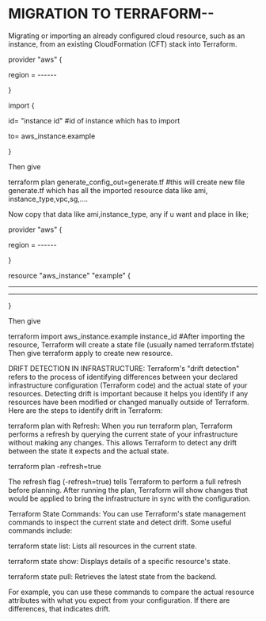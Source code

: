 # MIGRATION TO TERRAFORM--
Migrating or importing an already configured cloud resource, such as an instance, from an existing CloudFormation (CFT) stack into Terraform.

provider "aws" {
  
  region = ------

}

import {
  
  id= "instance id"  #id of instance which has to import
  
  to= aws_instance.example
  
  }
  
  Then give
  
  terraform plan generate_config_out=generate.tf  #this will create new file generate.tf which has all the imported resource data like ami, instance_type,vpc,sg,....
  
  Now copy that data like ami,instance_type, any if u want and place in like;
  
  provider "aws" {
 
  region = ------
 
  }
  
  resource "aws_instance" "example" {
  
  --------------
  
  -----------
 
  }
  
   Then give
   
   terraform import aws_instance.example instance_id   #After importing the resource, Terraform will create a state file (usually named terraform.tfstate)
   Then give terraform apply to create new resource.

   DRIFT DETECTION IN INFRASTRUCTURE:
   Terraform's "drift detection" refers to the process of identifying differences between your declared infrastructure configuration (Terraform code) and the actual state of your resources. Detecting drift is important because it helps you identify if any resources have been modified or changed manually outside of Terraform. Here are the steps to identify drift in Terraform:
  
   terraform plan with Refresh:
When you run terraform plan, Terraform performs a refresh by querying the current state of your infrastructure without making any changes. This allows Terraform to detect any drift between the state it expects and the actual state.

terraform plan -refresh=true

The refresh flag (-refresh=true) tells Terraform to perform a full refresh before planning. After running the plan, Terraform will show changes that would be applied to bring the infrastructure in sync with the configuration.

Terraform State Commands:
You can use Terraform's state management commands to inspect the current state and detect drift. Some useful commands include:

terraform state list: Lists all resources in the current state.

terraform state show: Displays details of a specific resource's state.

terraform state pull: Retrieves the latest state from the backend.

For example, you can use these commands to compare the actual resource attributes with what you expect from your configuration. If there are differences, that indicates drift.
